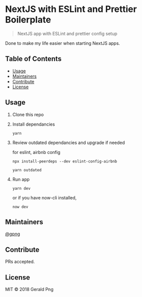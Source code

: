 # NextJS with ESLint and Prettier Boilerplate

> NextJS app with ESLint and prettier config setup

Done to make my life easier when starting NextJS apps.

## Table of Contents

- [Usage](#usage)
- [Maintainers](#maintainers)
- [Contribute](#contribute)
- [License](#license)

## Usage

1. Clone this repo

2. Install dependancies

   ```
   yarn
   ```

3. Review outdated dependancies and upgrade if needed

   for eslint, airbnb config

   ```
   npx install-peerdeps --dev eslint-config-airbnb
   ```

   ```
   yarn outdated
   ```

4. Run app

   ```
   yarn dev
   ```

   or if you have now-cli installed,

   ```
   now dev
   ```

## Maintainers

[@gpng](https://github.com/gpng)

## Contribute

PRs accepted.

## License

MIT © 2018 Gerald Png
